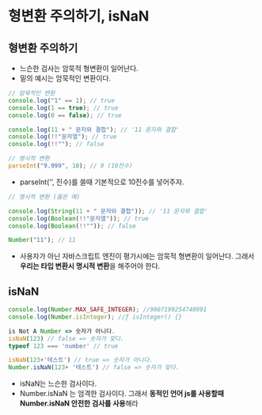 # **형변환 주의하기, isNaN**

## **형변환 주의하기**

- 느슨한 검사는 암묵적 형변환이 일어난다.
- 밑의 예시는 암묵적인 변환이다.

```jsx
// 암묵적인 변환
console.log("1" == 1); // true
console.log(1 == true); // true
console.log(0 == false); // true

console.log(11 + " 문자와 결합"); // '11 문자와 결합'
console.log(!!"문자열"); // true
console.log(!!""); // false

// 명시적 변환
parseInt("9.999", 10); // 9 (10진수)
```

- parseInt(’’, 진수)를 쓸때 기본적으로 10진수를 넣어주자.

```jsx
// 명시적 변환 (옳은 예)

console.log(String(11 + " 문자와 결합")); // '11 문자와 결합'
console.log(Boolean(!!"문자열")); // true
console.log(Boolean(!!"")); // false

Number("11"); // 11
```

- 사용자가 아닌 자바스크립트 엔진이 평가시에는 암묵적 형변환이 일어난다. 그래서 **우리는 타입 변환시 명시적 변환**을 해주어야 한다.

## **isNaN**

```jsx
console.log(Number.MAX_SAFE_INTEGER); //9007199254740991
console.log(Number.isInteger); //ƒ isInteger() {}

is Not A Number => 숫자가 아니다.
isNaN(123) // false => 숫자가 맞다.
typeof 123 === 'number' // true

isNaN(123+'테스트') // true => 숫자가 아니다.
Number.isNaN(123+ '테스트') // false => 숫자가 맞다.
```

- isNaN는 느슨한 검사이다.
- Number.isNaN 는 엄격한 검사이다. 그래서 **동적인 언어 js를 사용할때 Number.isNaN 안전한 검사를 사용**해라
